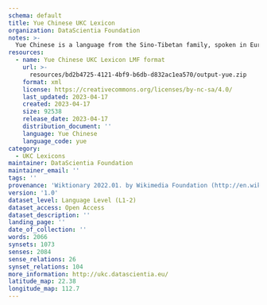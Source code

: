 ```yaml
---
schema: default
title: Yue Chinese UKC Lexicon
organization: DataScientia Foundation
notes: >-
  Yue Chinese is a language from the Sino-Tibetan family, spoken in Eurasia. The UKC Lexicon of Yue Chinese is represented as a lexico-semantic network. It consists of words, word senses, synsets, as well as sense-level and synset-level relationships.
resources:
  - name: Yue Chinese UKC Lexicon LMF format
    url: >-
      resources/bd2b4725-4121-4bf9-b6db-d832ac1ea570/output-yue.zip
    format: xml
    license: https://creativecommons.org/licenses/by-nc-sa/4.0/
    last_updated: 2023-04-17
    created: 2023-04-17
    size: 92538
    release_date: 2023-04-17
    distribution_document: ''
    language: Yue Chinese
    language_code: yue
category:
  - UKC Lexicons
maintainer: DataScientia Foundation
maintainer_email: ''
tags: ''
provenance: 'Wiktionary 2022.01. by Wikimedia Foundation (http://en.wiktionary.org); CogNet 2.1 by Khuyagbaatar Batsuren, National University of Mongolia (http://cognet.ukc.disi.unitn.it); KinDiv: Kinship Diversity 1.0 by Temuulen Khishigsuren (http://ukc.disi.unitn.it/index.php/kinship/); UniMet: Universal Metonymy 1.0 by Temuulen Khishigsuren and Gábor Bella (http://ukc.disi.unitn.it/index.php/metonymy/); MorphyNet 2.0 by Gábor Bella and Khuyagbaatar Batsuren (http://ukc.disi.unitn.it/index.php/morphynet/); Princeton WordNet 2.1 by Princeton University (https://wordnet.princeton.edu)'
version: '1.0'
dataset_level: Language Level (L1-2)
dataset_access: Open Access
dataset_description: ''
landing_page: ''
date_of_collection: ''
words: 2066
synsets: 1073
senses: 2084
sense_relations: 26
synset_relations: 104
more_information: http://ukc.datascientia.eu/
latitude_map: 22.38
longitude_map: 112.7
---
```

